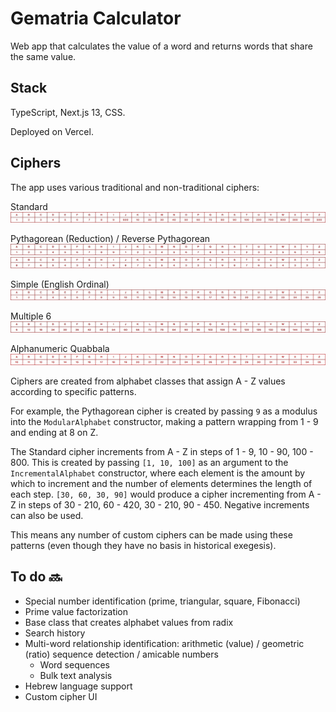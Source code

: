 # Gematria Calculator

Web app that calculates the value of a word and returns words that share the same value.

## Stack

TypeScript, Next.js 13, CSS.

Deployed on Vercel.

## Ciphers

The app uses various traditional and non-traditional ciphers:

Standard
![standard](/docs/images/standard-cipher.jpg)

Pythagorean (Reduction) / Reverse Pythagorean
![pythagorean](/docs/images/pythagorean-cipher.jpg)
![reversepythagorean](/docs/images/reverse-pythagorean-cipher.jpg)

Simple (English Ordinal)
![simple](/docs/images/simple-cipher.jpg)

Multiple 6
![multiplesix](/docs/images/multiple-six-cipher.jpg)

Alphanumeric Quabbala
![alphanumeric](/docs/images/alphanumeric-cipher.jpg)

Ciphers are created from alphabet classes that assign A - Z values according to specific patterns.

For example, the Pythagorean cipher is created by passing `9` as a modulus into the `ModularAlphabet` constructor, making a pattern wrapping from 1 - 9 and ending at 8 on Z.

The Standard cipher increments from A - Z in steps of 1 - 9, 10 - 90, 100 - 800. This is created by passing `[1, 10, 100]` as an argument to the `IncrementalAlphabet` constructor, where each element is the amount by which to increment and the number of elements determines the length of each step. `[30, 60, 30, 90]` would produce a cipher incrementing from A - Z in steps of 30 - 210, 60 - 420, 30 - 210, 90 - 450. Negative increments can also be used.

This means any number of custom ciphers can be made using these patterns (even though they have no basis in historical exegesis).

## To do 🔜

- Special number identification (prime, triangular, square, Fibonacci)
- Prime value factorization
- Base class that creates alphabet values from radix
- Search history
- Multi-word relationship identification: arithmetic (value) / geometric (ratio) sequence detection / amicable numbers
  - Word sequences
  - Bulk text analysis
- Hebrew language support
- Custom cipher UI
